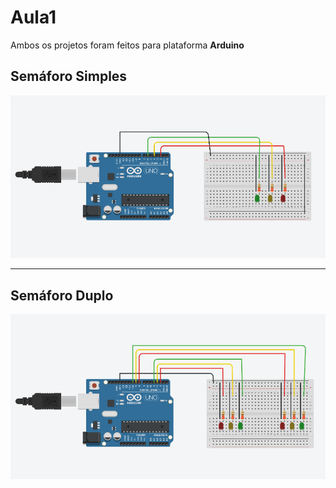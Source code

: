 # Aula1

Ambos os projetos foram feitos para plataforma **Arduino**

## Semáforo Simples

![alt text](imgs/image.png)

---

## Semáforo Duplo

![alt text](imgs/image2.png)